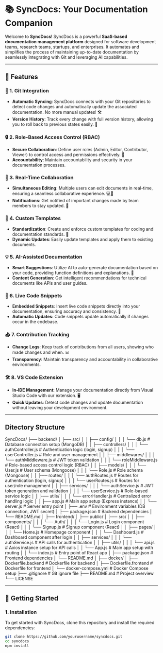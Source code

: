 ﻿# 📚 SyncDocs: Your Documentation Companion

Welcome to **SyncDocs**! SyncDocs is a powerful **SaaS-based documentation management platform** designed for software development teams, research teams, startups, and enterprises. It automates and simplifies the process of maintaining up-to-date documentation by seamlessly integrating with Git and leveraging AI capabilities. 

---

## 🌟 Features

### 🔗 1. Git Integration
- **Automatic Syncing**: SyncDocs connects with your Git repositories to detect code changes and automatically update the associated documentation. No more manual updates! 🛠️
- **Version History**: Track every change with full version history, allowing you to roll back to previous states easily. 📜

### 🔒 2. Role-Based Access Control (RBAC)
- **Secure Collaboration**: Define user roles (Admin, Editor, Contributor, Viewer) to control access and permissions effectively. 🔑
- **Accountability**: Maintain accountability and security in your documentation processes.

### 📝 3. Real-Time Collaboration
- **Simultaneous Editing**: Multiple users can edit documents in real-time, ensuring a seamless collaborative experience. 💻🤝
- **Notifications**: Get notified of important changes made by team members to stay updated. 🔔

### 📑 4. Custom Templates
- **Standardization**: Create and enforce custom templates for coding and documentation standards. 📏
- **Dynamic Updates**: Easily update templates and apply them to existing documents.

### 💡 5. AI-Assisted Documentation
- **Smart Suggestions**: Utilize AI to auto-generate documentation based on your code, providing function definitions and explanations. 🤖
- **Content Generation**: Get intelligent recommendations for technical documents like APIs and user guides.

### 💬 6. Live Code Snippets
- **Embedded Snippets**: Insert live code snippets directly into your documentation, ensuring accuracy and consistency. 📌
- **Automatic Updates**: Code snippets update automatically if changes occur in the codebase.

### 📥 7. Contribution Tracking
- **Change Logs**: Keep track of contributions from all users, showing who made changes and when. 📊
- **Transparency**: Maintain transparency and accountability in collaborative environments.

### 🛠️ 8. VS Code Extension
- **In-IDE Management**: Manage your documentation directly from Visual Studio Code with our extension. 🖥️
- **Quick Updates**: Detect code changes and update documentation without leaving your development environment.

---

## Ditectory Structure
SyncDocs/
├── backend/
│   ├── src/
│   │   ├── config/
│   │   │   └── db.js         # Database connection setup (MongoDB)
│   │   ├── controllers/
│   │   │   └── authController.js  # Authentication logic (login, signup)
│   │   │   └── userController.js  # Role and user management
│   │   ├── middlewares/
│   │   │   └── authMiddleware.js  # JWT token validation
│   │   │   └── roleMiddleware.js  # Role-based access control logic (RBAC)
│   │   ├── models/
│   │   │   └── User.js       # User schema (Mongoose)
│   │   │   └── Role.js       # Role schema (Mongoose)
│   │   ├── routes/
│   │   │   └── authRoutes.js # Routes for authentication (login, signup)
│   │   │   └── userRoutes.js # Routes for user/role management
│   │   ├── services/
│   │   │   └── authService.js # JWT token generation and validation
│   │   │   └── userService.js # Role-based service logic
│   │   ├── utils/
│   │   │   └── errorHandler.js # Centralized error handling logic
│   │   ├── app.js            # Main app setup (Express instance)
│   │   └── server.js         # Server entry point
│   ├── .env                  # Environment variables (DB connection, JWT secret)
│   ├── package.json          # Backend dependencies
│   └── README.md
│
├── frontend/
│   ├── public/
│   ├── src/
│   │   ├── components/
│   │   │   └── Auth/
│   │   │       └── Login.js  # Login component (React)
│   │   │       └── Signup.js # Signup component (React)
│   │   ├── pages/
│   │   │   └── Home.js       # Homepage component
│   │   │   └── Dashboard.js  # Dashboard component after login
│   │   ├── services/
│   │   │   └── authService.js # API calls for authentication
│   │   ├── utils/
│   │   │   └── api.js        # Axios instance setup for API calls
│   │   └── App.js            # Main app setup with routing
│   │   └── index.js          # Entry point of React app
│   ├── package.json          # Frontend dependencies
│   └── README.md
│
├── docker/
│   ├── Dockerfile.backend    # Dockerfile for backend
│   ├── Dockerfile.frontend   # Dockerfile for frontend
│   └── docker-compose.yml    # Docker Compose setup
├── .gitignore                # Git ignore file
├── README.md                 # Project overview
└── LICENSE


---

## 🚀 Getting Started

### 1. Installation

To get started with SyncDocs, clone this repository and install the required dependencies:

```bash
git clone https://github.com/yourusername/syncdocs.git
cd syncdocs
npm install


